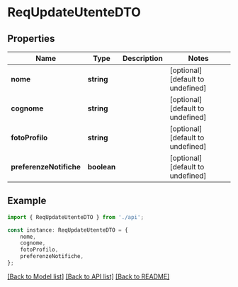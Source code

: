 # ReqUpdateUtenteDTO


## Properties

Name | Type | Description | Notes
------------ | ------------- | ------------- | -------------
**nome** | **string** |  | [optional] [default to undefined]
**cognome** | **string** |  | [optional] [default to undefined]
**fotoProfilo** | **string** |  | [optional] [default to undefined]
**preferenzeNotifiche** | **boolean** |  | [optional] [default to undefined]

## Example

```typescript
import { ReqUpdateUtenteDTO } from './api';

const instance: ReqUpdateUtenteDTO = {
    nome,
    cognome,
    fotoProfilo,
    preferenzeNotifiche,
};
```

[[Back to Model list]](../README.md#documentation-for-models) [[Back to API list]](../README.md#documentation-for-api-endpoints) [[Back to README]](../README.md)
